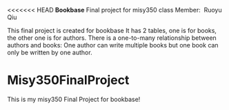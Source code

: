 <<<<<<< HEAD
**Bookbase**
Final project for misy350 class
Member:
  Ruoyu Qiu

This final project is created for bookbase
It has 2 tables, one is for books, the other one is for authors.
There is a one-to-many relationship between authors and books: One author can write
multiple books but one book can only be written by one author.
# Misy350FinalProject
This is my misy350 Final Project for bookbase!

